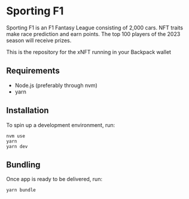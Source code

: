 # Sporting F1

Sporting F1 is an F1 Fantasy League consisting of 2,000 cars. NFT traits make race prediction and earn points. The top 100 players of the 2023 season will receive prizes.

This is the repository for the xNFT running in your Backpack wallet

## Requirements

- Node.js (preferably through nvm)
- yarn

## Installation

To spin up a development environment, run:

```
nvm use
yarn
yarn dev
```

## Bundling

Once app is ready to be delivered, run:

```
yarn bundle
```
